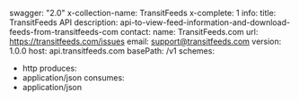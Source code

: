 swagger: "2.0"
x-collection-name: TransitFeeds
x-complete: 1
info:
  title: TransitFeeds API
  description: api-to-view-feed-information-and-download-feeds-from-transitfeeds-com
  contact:
    name: TransitFeeds.com
    url: https://transitfeeds.com/issues
    email: support@transitfeeds.com
  version: 1.0.0
host: api.transitfeeds.com
basePath: /v1
schemes:
- http
produces:
- application/json
consumes:
- application/json